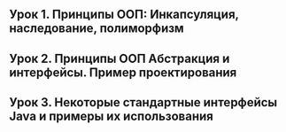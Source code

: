 ## Урок 1. Принципы ООП: Инкапсуляция, наследование, полиморфизм

## Урок 2. Принципы ООП Абстракция и интерфейсы. Пример проектирования

## Урок 3. Некоторые стандартные интерфейсы Java и примеры их использования